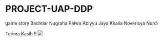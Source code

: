 # PROJECT-UAP-DDP

game story
Bachtiar Nugraha
Palwa Abiyyu Jaya
Khaila Noverisya Nurdi

Terima Kasih !!
![](https://github.com/BachtiarNugrahaAjalah/GIF-/blob/main/896532874252128267.gif)
